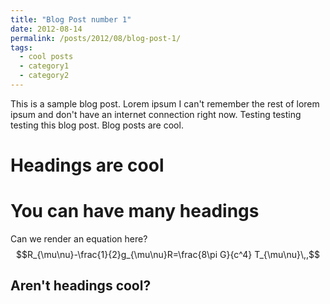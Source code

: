 ```yaml
---
title: "Blog Post number 1"
date: 2012-08-14
permalink: /posts/2012/08/blog-post-1/
tags:
  - cool posts
  - category1
  - category2
---
```


This is a sample blog post. Lorem ipsum I can't remember the rest of lorem ipsum and don't have an internet connection right now. Testing testing testing this blog post. Blog posts are cool.

# Headings are cool

# You can have many headings

Can we render an equation here?
$$R_{\mu\nu}-\frac{1}{2}g_{\mu\nu}R=\frac{8\pi G}{c^4} T_{\mu\nu}\,,$$

## Aren't headings cool?
